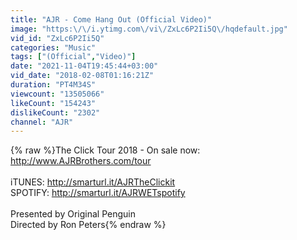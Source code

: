 ```yaml
---
title: "AJR - Come Hang Out (Official Video)"
image: "https:\/\/i.ytimg.com\/vi\/ZxLc6P2Ii5Q\/hqdefault.jpg"
vid_id: "ZxLc6P2Ii5Q"
categories: "Music"
tags: ["(Official","Video)"]
date: "2021-11-04T19:45:44+03:00"
vid_date: "2018-02-08T01:16:21Z"
duration: "PT4M34S"
viewcount: "13505066"
likeCount: "154243"
dislikeCount: "2302"
channel: "AJR"
---
```

{% raw %}The Click Tour 2018 - On sale now: <a rel="nofollow" target="blank" href="http://www.AJRBrothers.com/tour">http://www.AJRBrothers.com/tour</a><br /><br />iTUNES: <a rel="nofollow" target="blank" href="http://smarturl.it/AJRTheClickit">http://smarturl.it/AJRTheClickit</a><br />SPOTIFY: <a rel="nofollow" target="blank" href="http://smarturl.it/AJRWETspotify">http://smarturl.it/AJRWETspotify</a> <br /><br />Presented by Original Penguin<br />Directed by Ron Peters{% endraw %}
